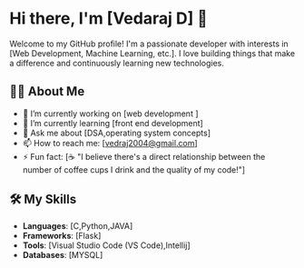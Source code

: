# Hi there, I'm [Vedaraj D] 👋

Welcome to my GitHub profile! I'm a passionate developer with interests in [Web Development, Machine Learning, etc.]. I love building things that make a difference and continuously learning new technologies.

## 👨‍💻 About Me

- 🔭 I’m currently working on [web development ]
- 🌱 I’m currently learning [front end development]
- 💬 Ask me about [DSA,operating system concepts]
- 📫 How to reach me: [vedraj2004@gmail.com]
- ⚡ Fun fact: [☕ "I believe there's a direct relationship between the number of coffee cups I drink and the quality of my code!"]

## 🛠️ My Skills

- **Languages**: [C,Python,JAVA]
- **Frameworks**: [Flask]
- **Tools**: [Visual Studio Code (VS Code),Intellij]
- **Databases**: [MYSQL]
 


